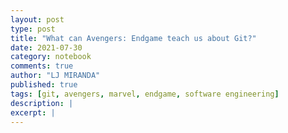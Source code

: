 ```yaml
---
layout: post
type: post
title: "What can Avengers: Endgame teach us about Git?"
date: 2021-07-30
category: notebook
comments: true
author: "LJ MIRANDA"
published: true
tags: [git, avengers, marvel, endgame, software engineering]
description: |
excerpt: |
---
```



